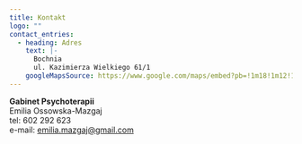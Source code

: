 ```yaml
---
title: Kontakt
logo: ""
contact_entries:
  - heading: Adres
    text: |-
      Bochnia
      ul. Kazimierza Wielkiego 61/1
    googleMapsSource: https://www.google.com/maps/embed?pb=!1m18!1m12!1m3!1d639.9831536585253!2d20.42092508057592!3d49.96585479593798!2m3!1f0!2f0!3f0!3m2!1i1024!2i768!4f13.1!3m3!1m2!1s0x47163b499a16e3f7%3A0xaa0689443449fe09!2sKazimierza%20Wielkiego%2061%2F1%2C%2032-700%20Bochnia!5e1!3m2!1spl!2spl!4v1728648743936!5m2!1spl!2spl
---
```

**Gabinet Psychoterapii**\
Emilia Ossowska-Mazgaj\
tel: 602 292 623\
e﻿-mail: emilia.mazgaj@gmail.com